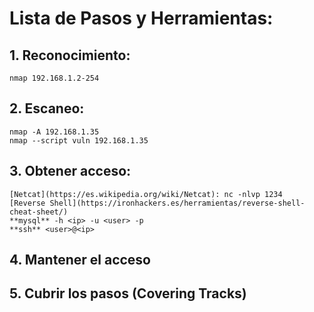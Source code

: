 # Lista de Pasos y Herramientas:

## 1. Reconocimiento:
```
nmap 192.168.1.2-254
```

## 2. Escaneo:
```
nmap -A 192.168.1.35
nmap --script vuln 192.168.1.35
```

## 3. Obtener acceso:
```
[Netcat](https://es.wikipedia.org/wiki/Netcat): nc -nlvp 1234
[Reverse Shell](https://ironhackers.es/herramientas/reverse-shell-cheat-sheet/)
**mysql** -h <ip> -u <user> -p
**ssh** <user>@<ip>
```

## 4. Mantener el acceso
## 5. Cubrir los pasos (Covering Tracks)
